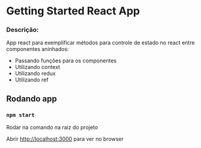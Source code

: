 # Getting Started React App

### Descrição:

App react para exemplificar métodos para controle de estado no react entre componentes aninhados:

- Passando funções para os componentes
- Utilizando context
- Utilizando redux
- Utilizando ref

## Rodando app

### `npm start`

Rodar na comando na raiz do projeto

Abrir [http://localhost:3000](http://localhost:3000) para ver no browser
